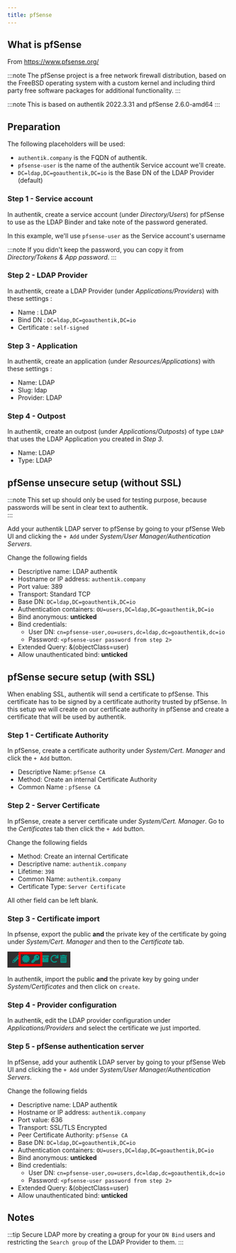 ```yaml
---
title: pfSense
---
```


## What is pfSense

From https://www.pfsense.org/

:::note
The pfSense project is a free network firewall distribution, based on the FreeBSD operating system with a custom kernel and including third party free software packages for additional functionality.
:::

:::note
This is based on authentik 2022.3.31 and pfSense 2.6.0-amd64
:::

## Preparation

The following placeholders will be used:

- `authentik.company` is the FQDN of authentik.
- `pfsense-user` is the name of the authentik Service account we'll create.
- `DC=ldap,DC=goauthentik,DC=io` is the Base DN of the LDAP Provider (default)


### Step 1 - Service account

In authentik, create a service account (under _Directory/Users_) for pfSense to use as the LDAP Binder and take note of the password generated.

In this example, we'll use `pfsense-user` as the Service account's username

:::note
If you didn't keep the password, you can copy it from _Directory/Tokens & App password_.
:::


### Step 2 - LDAP Provider

In authentik, create a LDAP Provider (under _Applications/Providers_) with these settings :
- Name : LDAP
- Bind DN : `DC=ldap,DC=goauthentik,DC=io`
- Certificate : `self-signed`

### Step 3 - Application

In authentik, create an application (under _Resources/Applications_) with these settings :

- Name: LDAP
- Slug: ldap
- Provider: LDAP

### Step 4 - Outpost

In authentik, create an outpost (under _Applications/Outposts_) of type `LDAP` that uses the LDAP Application you created in _Step 3_.

- Name: LDAP
- Type: LDAP

## pfSense unsecure setup (without SSL)

:::note
This set up should only be used for testing purpose, because passwords will be sent in clear text to authentik.  
:::

Add your authentik LDAP server to pfSense by going to your pfSense Web UI and clicking the `+ Add` under _System/User Manager/Authentication Servers_.

Change the following fields

- Descriptive name: LDAP authentik
- Hostname or IP address: `authentik.company`
- Port value: 389
- Transport: Standard TCP
- Base DN: `DC=ldap,DC=goauthentik,DC=io`
- Authentication containers: `OU=users,DC=ldap,DC=goauthentik,DC=io`
- Bind anonymous: **unticked**
- Bind credentials:
  - User DN: `cn=pfsense-user,ou=users,dc=ldap,dc=goauthentik,dc=io`
  - Password: `<pfsense-user password from step 2>`
- Extended Query: &(objectClass=user)
- Allow unauthenticated bind: **unticked**



## pfSense secure setup (with SSL)

When enabling SSL, authentik will send a certificate to pfSense. This certificate has to be signed by a certificate authority trusted by pfSense. In this setup we will create on our certificate authority in pfSense and create a certificate that will be used by authentik.

### Step 1 - Certificate Authority

In pfSense, create a certificate authority under _System/Cert. Manager_ and click the `+ Add` button.

- Descriptive Name: `pfSense CA`
- Method: Create an internal Certificate Authority
- Common Name : `pfSense CA`

### Step 2 - Server Certificate

In pfSense, create a server certificate under _System/Cert. Manager_. Go to the _Certificates_ tab then click the `+ Add` button.

Change the following fields

- Method: Create an internal Certificate
- Descriptive name: `authentik.company`
- Lifetime: `398`
- Common Name: `authentik.company`
- Certificate Type: `Server Certificate`

All other field can be left blank.

### Step 3 - Certificate import

In pfsense, export the public **and** the private key of the certificate by going under _System/Cert. Manager_ and then to the _Certificate_ tab.

![](./pfsense-certificate-export.png)

In authentik, import the public **and** the private key by going under _System/Certificates_ and then click on `create`.

### Step 4 - Provider configuration

In authentik, edit the LDAP provider configuration under _Applications/Providers_ and select the certificate we just imported.

### Step 5 - pfSense authentication server

In pfSense, add your authentik LDAP server by going to your pfSense Web UI and clicking the `+ Add` under _System/User Manager/Authentication Servers_.

Change the following fields

- Descriptive name: LDAP authentik
- Hostname or IP address: `authentik.company`
- Port value: 636
- Transport: SSL/TLS Encrypted
- Peer Certificate Authority: `pfSense CA`
- Base DN: `DC=ldap,DC=goauthentik,DC=io`
- Authentication containers: `OU=users,DC=ldap,DC=goauthentik,DC=io`
- Bind anonymous: **unticked**
- Bind credentials:
  - User DN: `cn=pfsense-user,ou=users,dc=ldap,dc=goauthentik,dc=io`
  - Password: `<pfsense-user password from step 2>`
- Extended Query: &(objectClass=user)
- Allow unauthenticated bind: **unticked**

## Notes

:::tip
Secure LDAP more by creating a group for your `DN Bind` users and restricting the `Search group` of the LDAP Provider to them.
:::